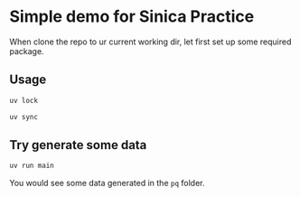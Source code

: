 # Simple demo for Sinica Practice

When clone the repo to ur current working dir, let first set up some required package.
## Usage

```bash
uv lock
```
```bash
uv sync
```
## Try generate some data

```bash
uv run main
```
You would see some data generated in the `pq` folder.

